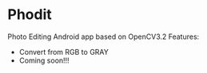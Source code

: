 # Phodit
Photo Editing Android app based on OpenCV3.2
Features:
- Convert from RGB to GRAY
- Coming soon!!!
